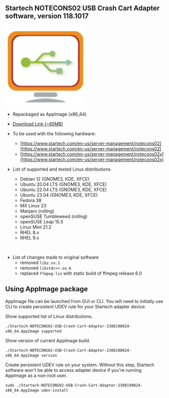 ## Startech NOTECONS02 USB Crash Cart Adapter software, version 118.1017

![startech256.png](startech256.png)
* Repackaged as AppImage (x86_64)
* [Download Link (~65MB)](https://app.inode.ws/index.php/s/ZFfjC5PwRko4zM2/download/Startech-NOTECONS02-USB-Crash-Cart-Adapter-2308190024-x86_64.AppImage)
* To be used with the following hardware:
   * [https://www.startech.com/en-us/server-management/notecons02](https://www.startech.com/en-us/server-management/notecons02)
   * [https://www.startech.com/en-us/server-management/notecons02x](https://www.startech.com/en-us/server-management/notecons02x)
* List of supported and tested Linux distributions


  - Debian 12 (GNOME3, KDE, XFCE)
  - Ubuntu 20.04 LTS (GNOME3, KDE, XFCE)
  - Ubuntu 22.04 LTS (GNOME3, KDE, XFCE)
  - Ubuntu 23.04 (GNOME3, KDE, XFCE)
  - Fedora 38
  - MX Linux 23
  - Manjaro (rolling)
  - openSUSE Tumbleweed (rolling)
  - openSUSE Leap 15.5
  - Linux Mint 21.2
  - RHEL 8.x
  - RHEL 9.x

<br>

* List of changes made to original software
  * removed `libz.so.1`
  * removed `libstdc++.so.6`
  * replaced `ffmpeg-lin` with static build of ffmpeg release 6.0

## Using AppImage package

AppImage file can be launched from GUI or CLI. You will need to initially use CLI to create persistent UDEV rule for your Startech adapter device.

Show supported list of Linux distributions.

```console
./Startech-NOTECONS02-USB-Crash-Cart-Adapter-2308190024-x86_64.AppImage supported
```

Show version of current AppImage build.

```console
./Startech-NOTECONS02-USB-Crash-Cart-Adapter-2308190024-x86_64.AppImage version
```

Create persistent UDEV rule on your system. Without this step, Startech software won't be able to access adapter device if you're running AppImage as a non-root user.

```console
sudo ./Startech-NOTECONS02-USB-Crash-Cart-Adapter-2308190024-x86_64.AppImage udev-install
```
